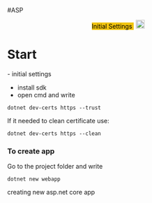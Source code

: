 #ASP

<div align="center">
<span class='flair' style='background-color:#F1C40F;color:#000;margin:5px'>
Initial Settings
</span>
<img width="20" height="20" src="https://www.flaticon.com/svg/static/icons/svg/945/945147.svg">
</div>

# Start

\- initial settings

- install sdk
- open cmd and write

```dotnet
dotnet dev-certs https --trust
```


If it needed to clean certificate use:
```dotnet
dotnet dev-certs https --clean
```


### To create app
Go to the project folder and write
```dotnet
dotnet new webapp
``` 
creating new asp.net core app

